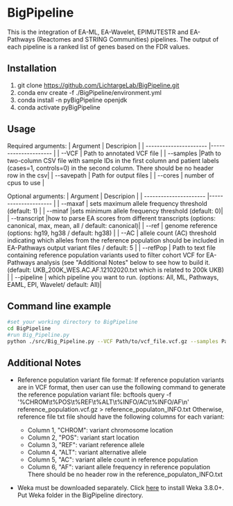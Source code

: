 # BigPipeline

This is the integration of EA-ML, EA-Wavelet, EPIMUTESTR and EA-Pathways (Reactomes and STRING Communities) pipelines. The output of each pipeline is a ranked list of genes based on the FDR values. 

## Installation
1. git clone https://github.com/LichtargeLab/BigPipeline.git
2. conda env create -f ./BigPipeline/environment.yml
3. conda install -n pyBigPipeline openjdk
4. conda activate pyBigPipeline


## Usage
Required arguments:
| Argument                | Descripion |
| ---------------------- |--------------------- |
| --VCF                | Path to annotated VCF file |
| --samples            |Path to two-column CSV file with sample IDs in the first column and patient labels (cases=1, controls=0) in the second column. There should be no header row in the csv|
| --savepath           | Path for output files |
| --cores              | number of cpus to use |

Optional arguments:
| Argument                 | Descripion |
| ---------------------- |--------------------- |
| --maxaf  | sets maximum allele frequency threshold (default: 1) |
| --minaf      |sets minimum allele frequency threshold (default: 0)|
| --transcript           |how to parse EA scores from different transcripts (options: canonical, max, mean, all / default: canonical)|
| --ref      | genome reference (options: hg19, hg38 / default: hg38) |
| --AC      | allele count (AC) threshold indicating which alleles from the reference population should be included in EA-Pathways output variant files / default: 5 |
| --refPop           | Path to text file containing reference population variants used to filter cohort VCF for EA-Pathways analysis (see "Additional Notes" below to see how to build it. (default: UKB_200K_WES.AC.AF.12102020.txt which is related to 200k UKB) |
| --pipeline           | which pipeline you want to run. (options: All, ML, Pathways, EAML, EPI, Wavelet/ default: All)|


## Command line example
```bash
#set your working directory to BigPipeline
cd BigPipeline
#run Big_Pipeline.py
python ./src/Big_Pipeline.py --VCF Path/to/vcf_file.vcf.gz --samples Path/to/samples_file.csv --savepath save/directory/ --cores 20 --maxaf 0.01 --AC 5 --pipeline ML
```

## Additional Notes
* Reference population variant file format:
If reference population variants are in VCF format, then user can use the following command to generate the reference population variant file:
bcftools query -f '%CHROM\t%POS\t%REF\t%ALT\t%INFO/AC\t%INFO/AF\n' reference_population.vcf.gz > reference_populaton_INFO.txt
Otherwise, reference file txt file should have the following columns for each variant:
  * Column 1, "CHROM": variant chromosome location 
  * Column 2, "POS": variant start location 
  * Column 3, "REF": variant reference allele 
  * Column 4, "ALT": variant alternative allele 
  * Column 5, "AC": variant allele count in reference population 
  * Column 6, "AF": variant allele frequency in reference population 
  There should be no header row in the reference_populaton_INFO.txt

* Weka must be downloaded separately. Click [here](https://waikato.github.io/weka-wiki/downloading_weka/) to install Weka 3.8.0+. 
Put Weka folder in the BigPipeline directory.
